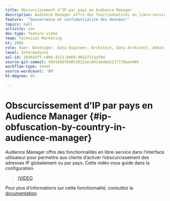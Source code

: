 ```yaml
---
title: Obscurcissement d’IP par pays en Audience Manager
description: Audience Manager offre des fonctionnalités en libre-service dans l’interface utilisateur pour permettre aux clients d’activer l’obscurcissement des adresses IP globalement ou par pays. Cette vidéo vous guide dans la configuration.
feature: '"Gouvernance et confidentialité des données"'
topics: null
activity: use
doc-type: feature video
team: Technical Marketing
kt: 2866
role: User, Developer, Data Engineer, Architect, Data Architect, Admin, Leader
level: Intermediate
exl-id: 103643ff-c006-4111-b469-901271faaf9d
source-git-commit: 4b91696f840518312ec041abdbe5217178aee405
workflow-type: tm+mt
source-wordcount: '89'
ht-degree: 0%

---
```


# Obscurcissement d’IP par pays en Audience Manager {#ip-obfuscation-by-country-in-audience-manager}

Audience Manager offre des fonctionnalités en libre-service dans l’interface utilisateur pour permettre aux clients d’activer l’obscurcissement des adresses IP globalement ou par pays. Cette vidéo vous guide dans la configuration.

>[!VIDEO](https://video.tv.adobe.com/v/27218/?quality=9)

Pour plus d’informations sur cette fonctionnalité, consultez la [documentation](https://experiencecloud.adobe.com/resources/help/en_US/aam/ip-obfuscation.html).
